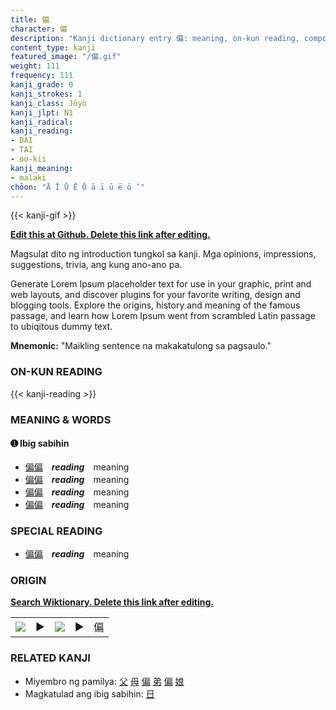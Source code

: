 ```yaml
---
title: 偏
character: 偏
description: "Kanji dictionary entry 偏: meaning, on-kun reading, compounds, origin, related kanji"
content_type: kanji
featured_image: "/偏.gif"
weight: 111
frequency: 111
kanji_grade: 0
kanji_strokes: 1
kanji_class: Jōyō
kanji_jlpt: N1
kanji_radical: 
kanji_reading: 
- DAI
- TAI
- oo-kii
kanji_meaning:
- malaki
chōon: "Ā Ī Ū Ē Ō ā ī ū ē ō ’"
---
```

[//]: # (Don't edit the line below. Kanji animated GIF code is automatically generated.)
{{< kanji-gif >}}

[//]: # (Edit below this line.)

**[Edit this at Github. Delete this link after editing.](https://github.com/tim0g/tim/tree/main/content/kanji/偏/index.md)**

Magsulat dito ng introduction tungkol sa kanji. Mga opinions, impressions, suggestions, trivia, ang kung ano-ano pa.

Generate Lorem Ipsum placeholder text for use in your graphic, print and web layouts, and discover plugins for your favorite writing, design and blogging tools. Explore the origins, history and meaning of the famous passage, and learn how Lorem Ipsum went from scrambled Latin passage to ubiqitous dummy text.
 
**Mnemonic:** "Maikling sentence na makakatulong sa pagsaulo."

### ON-KUN READING

[//]: # (Don't edit the line below. ON-KUN READING code is automatically generated.)
{{< kanji-reading >}}

### MEANING & WORDS

#### ➊ **Ibig sabihin**
  - [偏](../偏)[偏](../偏)　***reading***　meaning
  - [偏](../偏)[偏](../偏)　***reading***　meaning
  - [偏](../偏)[偏](../偏)　***reading***　meaning
  - [偏](../偏)[偏](../偏)　***reading***　meaning

### SPECIAL READING
  - [偏](../偏)[偏](../偏)　***reading***　meaning

### ORIGIN

**[Search Wiktionary. Delete this link after editing.](https://wiktionary.org/wiki/偏)**
<table class="kanji-table"><tr><td>
<img src="60px-偏-bronze.svg.png">
</td><td>▶</td><td>
<img src="60px-偏-oracle.svg.png">
</td><td>▶</td>
<td class="kanji-origin">偏</td>
</tr></table>

### RELATED KANJI
- Miyembro ng pamilya: [父](../父) [母](../母) [偏](../偏) [弟](../弟) [偏](../偏) [娘](../娘)
- Magkatulad ang ibig sabihin: [日](../日)

